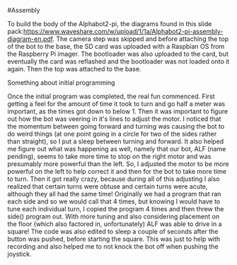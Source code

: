 #Assembly

To build the body of the Alphabot2-pi, the diagrams found in this slide pack:https://www.waveshare.com/w/upload/1/1a/Alphabot2-pi-assembly-diagram-en.pdf. The camera step was skipped and before attaching the top of the bot to the base, the SD card was uploaded with a Raspbian OS from the Raspberry Pi imager. The bootloader was also uploaded to the card, but eventually the card was reflashed and the bootloader was not loaded onto it again. Then the top was attached to the base.

Something about initial programming


Once the initial program was completed, the real fun commenced. First getting a feel for the amount of time it took to turn and go half a meter was important, as the times got down to below 1. Then it was important to figure out how the bot was veering in it's lines to adjust the motor. I noticed that the momentum between going forward and turning was causing the bot to do weird things (at one point going in a circle for two of the sides rather than straight), so I put a sleep between turning and forward. It also helped me figure out what was happening as well, namely that our bot, ALF (name pending), seems to take more time to stop on the right motor and was presumably more powerful than the left. So, I adjusted the motor to be more powerful on the left to help correct it and then for the bot to take more time to turn.
Then it got really crazy, because during all of this adjusting I also realized that certain turns were obtuse and certain turns were acute, although they all had the same time! Originally we had a program that ran each side and so we would call that 4 times, but knowing I would have to tune each individual turn, I copied the program 4 times and then threw the side() program out. With more tuning and also considering placement on the floor (which also factored in, unfortunately) ALF was able to drive in a square!
The code was also edited to sleep a couple of seconds after the button was pushed, before starting the square. This was just to help with recording and also helped me to not knock the bot off when pushing the joystick.
